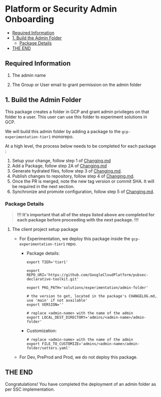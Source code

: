 # Platform or Security Admin Onboarding

<!-- vscode-markdown-toc -->
* [Required Information](#RequiredInformation)
* [1. Build the Admin Folder](#BuildtheAdminFolder)
	* [Package Details](#PackageDetails)
* [THE END](#THEEND)

<!-- vscode-markdown-toc-config
	numbering=false
	autoSave=true
	/vscode-markdown-toc-config -->
<!-- /vscode-markdown-toc -->

## <a name='RequiredInformation'></a>Required Information

1. The admin name

1. The Group or User email to grant permission on the admin folder

## <a name='BuildtheAdminFolder'></a>1. Build the Admin Folder

This package creates a folder in GCP and grant admin privileges on that folder to a user. This user can use this folder to experiment solutions in GCP.

We will build this admin folder by adding a package to the `gcp-experimentation-tier1` monorepo.

At a high level, the process below needs to be completed for each package :

1. Setup your change, follow step 1 of [Changing.md](./Changing.md#step-1---setup)
1. Add a Package, follow step 2A of [Changing.md](./Changing.md#a-add-a-package)
1. Generate hydrated files, follow step 3 of [Changing.md](./Changing.md#step-3---hydrate).
1. Publish changes to repository, follow step 4 of [Changing.md](./Changing.md#step-4---publish).
1. Once the PR is merged, note the new tag version or commit SHA.  It will be required in the next section.
1. Synchronize and promote configuration, follow step 5 of [Changing.md](./Changing.md#step-5---synchronize--promote-configs).

### <a name='PackageDetails'></a>Package Details

> **!!! It's important that all of the steps listed above are completed for each package before proceeding with the next package. !!!**

1. The client project setup package
    - For Experimentation, we deploy this package inside the `gcp-experimentation-tier1` repo.

      - Package details:

          ```shell
          export TIER='tier1'

          export REPO_URI='https://github.com/GoogleCloudPlatform/pubsec-declarative-toolkit.git'

          export PKG_PATH='solutions/experimentation/admin-folder'

          # the version to get, located in the package's CHANGELOG.md, use 'main' if not available'
          export VERSION=''

          # replace <admin-name> with the name of the admin
          export LOCAL_DEST_DIRECTORY='admins/<admin-name>/admin-folder'
          ```

      - Customization:

          ```shell
          # replace <admin-name> with the name of the admin
          export FILE_TO_CUSTOMIZE='admins/<admin-name>/admin-folder/setters.yaml'
          ```

    - For Dev, PreProd and Prod,  we do not deploy this package.

## <a name='THEEND'></a>THE END

Congratulations! You have completed the deployment of an admin folder as per SSC implementation.
